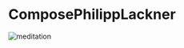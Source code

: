 # ComposePhilippLackner
![meditation](https://user-images.githubusercontent.com/57623004/223724585-23b64d84-300d-49db-9502-39e95d4406b2.png)
